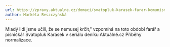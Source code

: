```yaml
---
url: https://zpravy.aktualne.cz/domaci/svatopluk-karasek-farar-komunismus-hrad-houska-underground/r~16f226e45d0d11e9b6a9ac1f6b220ee8/
author: Markéta Reszczyńská
---
```


Mladý lidi jsme učili, že se nemusej krčit," vzpomíná na toto období farář a písničkář Svatopluk Karásek v seriálu deníku Aktuálně.cz Příběhy normalizace.